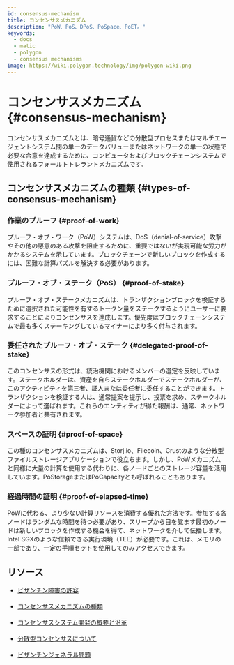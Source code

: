 ```yaml
---
id: consensus-mechanism
title: コンセンサスメカニズム
description: "PoW、PoS、DPoS、PoSpace、PoET。"
keywords:
  - docs
  - matic
  - polygon
  - consensus mechanisms
image: https://wiki.polygon.technology/img/polygon-wiki.png
---
```


# コンセンサスメカニズム {#consensus-mechanism}

コンセンサスメカニズムとは、暗号通貨などの分散型プロセスまたはマルチエージェントシステム間の単一のデータバリューまたはネットワークの単一の状態で必要な合意を達成するために、コンピュータおよびブロックチェーンシステムで使用されるフォールトトレラントメカニズムです。

## コンセンサスメカニズムの種類 {#types-of-consensus-mechanism}

### 作業のプルーフ {#proof-of-work}
プルーフ・オブ・ワーク（PoW）システムは、DoS（denial-of-service）攻撃やその他の悪意のある攻撃を阻止するために、重要ではないが実現可能な労力がかかるシステムを示しています。ブロックチェーンで新しいブロックを作成するには、困難な計算パズルを解決する必要があります。

### プルーフ・オブ・ステーク（PoS） {#proof-of-stake}
プルーフ・オブ・ステークメカニズムは、トランザクションブロックを検証するために選択された可能性を有するトークン量をステークするようにユーザーに要求することによりコンセンサスを達成します。優先度はブロックチェーンシステムで最も多くステーキングしているマイナーにより多く付与されます。

### 委任されたプルーフ・オブ・ステーク {#delegated-proof-of-stake}
このコンセンサスの形式は、統治機関におけるメンバーの選定を反映しています。ステークホルダーは、資産を自らステークホルダーでステークホルダーが、このアクティビティを第三者、証人または委任者に委任することができます。トランザクションを検証する人は、通常提案を提示し、投票を求め、ステークホルダーによって選ばれます。これらのエンティティが得た報酬は、通常、ネットワーク参加者と共有されます。

### スペースの証明 {#proof-of-space}
この種のコンセンサスメカニズムは、Storj.io、Filecoin、Crustのような分散型ファイルストレージアプリケーションで役立ちます。しかし、PoWメカニズムと同様に大量の計算を使用する代わりに、各ノードごとのストレージ容量を活用しています。PoStorageまたはPoCapacityとも呼ばれることもあります。

### 経過時間の証明 {#proof-of-elapsed-time}
PoWに代わる、より少ない計算リソースを消費する優れた方法です。参加する各ノードはランダムな時間を待つ必要があり、スリープから目を覚ます最初のノードは新しいブロックを作成する機会を得て、ネットワークを介して伝播します。Intel SGXのような信頼できる実行環境（TEE）が必要です。これは、メモリの一部であり、一定の手順セットを使用してのみアクセスできます。

## **リソース**

- [ビザンチン障害の許容](https://medium.com/loom-network/understanding-blockchain-fundamentals-part-1-byzantine-fault-tolerance-245f46fe8419)<br></br>
- [コンセンサスメカニズムの種類](https://www.codementor.io/blog/consensus-algorithms-5lr8exfi0s#types-of-consensus-algorithms)<br></br>
- [コンセンサスシステム開発の概要と沿革](https://softwareengineeringdaily.com/2018/03/26/consensus-systems-with-ethan-buchman/)<br></br>
- [分散型コンセンサスについて](https://medium.com/s/story/lets-take-a-crack-at-understanding-distributed-consensus-dad23d0dc95)<br></br>
- [ビザンチンジェネラル問題](https://en.wikipedia.org/wiki/Byzantine_fault#Byzantine_Generals'_Problem)